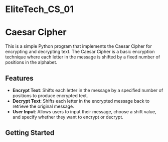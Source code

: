 # EliteTech_CS_01
# Caesar Cipher

This is a simple Python program that implements the Caesar Cipher for encrypting and decrypting text. The Caesar Cipher is a basic encryption technique where each letter in the message is shifted by a fixed number of positions in the alphabet.

## Features

- **Encrypt Text**: Shifts each letter in the message by a specified number of positions to produce encrypted text.
- **Decrypt Text**: Shifts each letter in the encrypted message back to retrieve the original message.
- **User Input**: Allows users to input their message, choose a shift value, and specify whether they want to encrypt or decrypt.

## Getting Started

